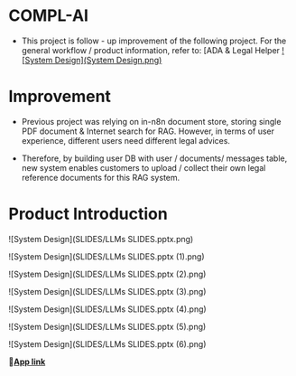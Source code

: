 # COMPL-AI



* This project is follow - up improvement of the following project. For the general workflow / product information, refer to: [ADA & Legal Helper [![System Design](System Design.png)](https://ethanhong.tech/projects/ada-&-legal-helper-(llm-agent-workflow-product-design))


# Improvement
* Previous project was relying on in-n8n document store, storing single PDF document & Internet search for RAG. However, in terms of user experience, different users need different legal advices. 

* Therefore, by building user DB with user / documents/ messages table, new system enables customers to upload / collect their own legal reference documents for this RAG system. 

# Product Introduction

![System Design](SLIDES/LLMs SLIDES.pptx.png)

![System Design](SLIDES/LLMs SLIDES.pptx (1).png)

![System Design](SLIDES/LLMs SLIDES.pptx (2).png)

![System Design](SLIDES/LLMs SLIDES.pptx (3).png)

![System Design](SLIDES/LLMs SLIDES.pptx (4).png)

![System Design](SLIDES/LLMs SLIDES.pptx (5).png)

![System Design](SLIDES/LLMs SLIDES.pptx (6).png)

**🔗[App link](https://compl-ai.lovable.app/)**